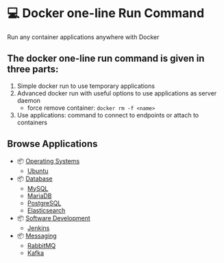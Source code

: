 # 💻 Docker one-line Run Command
Run any container applications anywhere with Docker

## The docker one-line run command is given in three parts:
1. Simple docker run to use temporary applications
2. Advanced docker run with useful options to use applications as server daemon
    - force remove container: `docker rm -f <name>`
3. Use applications: command to connect to endpoints or attach to containers

## Browse Applications
- 📦 [Operating Systems](OperatingSystems)
  - [Ubuntu](OperatingSystems/ubuntu)
- 📦 [Database](Database)
  - [MySQL](Database/mysql)
  - [MariaDB](Database/mariadb)
  - [PostgreSQL](Database/postgresql)
  - [Elasticsearch](Database/elasticsearch)
- 📦 [Software Development](SoftwareDevelopment)
  - [Jenkins](SoftwareDevelopment/jenkins)
- 📦 [Messaging](Messaging)
  - [RabbitMQ](Messaging/rabbitmq)
  - [Kafka](Messaging/kafka)
 